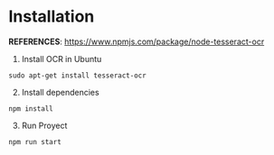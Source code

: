 # Installation

__REFERENCES__: <a>https://www.npmjs.com/package/node-tesseract-ocr</a>

1. Install OCR in Ubuntu

```
sudo apt-get install tesseract-ocr
```

2. Install dependencies

```
npm install
```

3. Run Proyect

```
npm run start
```